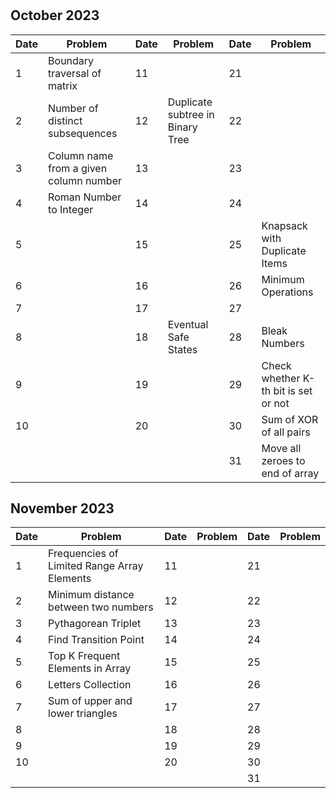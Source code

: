 #

## October 2023

| Date | Problem                                | Date | Problem                          | Date | Problem                              |
| ---- | -------------------------------------- | ---- | -------------------------------- | ---- | ------------------------------------ |
| 1    | Boundary traversal of matrix           | 11   |                                  | 21   |                                      |
| 2    | Number of distinct subsequences        | 12   | Duplicate subtree in Binary Tree | 22   |                                      |
| 3    | Column name from a given column number | 13   |                                  | 23   |                                      |
| 4    | Roman Number to Integer                | 14   |                                  | 24   |                                      |
| 5    |                                        | 15   |                                  | 25   | Knapsack with Duplicate Items        |
| 6    |                                        | 16   |                                  | 26   | Minimum Operations                   |
| 7    |                                        | 17   |                                  | 27   |                                      |
| 8    |                                        | 18   | Eventual Safe States             | 28   | Bleak Numbers                        |
| 9    |                                        | 19   |                                  | 29   | Check whether K-th bit is set or not |
| 10   |                                        | 20   |                                  | 30   | Sum of XOR of all pairs              |
|      |                                        |      |                                  | 31   | Move all zeroes to end of array      |

## November 2023

| Date | Problem                                     | Date | Problem | Date | Problem |
| ---- | ------------------------------------------- | ---- | ------- | ---- | ------- |
| 1    | Frequencies of Limited Range Array Elements | 11   |         | 21   |         |
| 2    | Minimum distance between two numbers        | 12   |         | 22   |         |
| 3    | Pythagorean Triplet                         | 13   |         | 23   |         |
| 4    | Find Transition Point                       | 14   |         | 24   |         |
| 5    | Top K Frequent Elements in Array            | 15   |         | 25   |         |
| 6    | Letters Collection                          | 16   |         | 26   |         |
| 7    | Sum of upper and lower triangles            | 17   |         | 27   |         |
| 8    |                                             | 18   |         | 28   |         |
| 9    |                                             | 19   |         | 29   |         |
| 10   |                                             | 20   |         | 30   |         |
|      |                                             |      |         | 31   |         |
